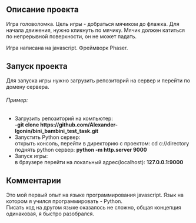 <h2>Описание проекта</h2>
<p>
Игра головоломка. Цель игры - добраться мячиком до флажка. Для начала движения, нужно кликнуть по мячику.
Мячик должен катиться по непрерывной поверхности, он не может падать.
    
Игра написана на javascript. Фреймворк Phaser.
</p>

<h2>Запуск проекта</h2>
<p>
Для запуска игры нужно загрузить репозиторий на сервер и перейти по домену сервера.<br>
<h6>Пример:</h6>
    <ul>
    <li>Загрузить репозиторий на компьютер:</li>
       <b> -git clone https://github.com/Alexander-Igonin/bini_bambini_test_task.git</b>
    <li>Запустить Python сервер:</li>
        открыть консоль, перейти в директорию с проектом: cd c://directory
        поднять python сервер: <b>python -m http.server 9000</b>
    <li>Запуск игры:</li>
        в браузере перейти на локальный адрес(localhost): <b>127.0.0.1:9000</b>
     </ul>
</p>

<h2>Комментарии</h2>
<p>
Это мой первый опыт на языке программирования javascript. Язык на котором я учился программировать - Python.<br>
Писать код на другом языке оказалось не сложно, общая концепция одинаковая, я быстро разобрался.
</p>
